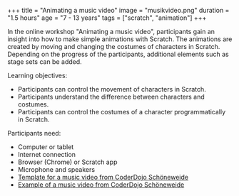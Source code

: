 +++
title = "Animating a music video"
image = "musikvideo.png"
duration = "1.5 hours"
age = "7 - 13 years"
tags = ["scratch", "animation"]
+++

In the online workshop "Animating a music video", participants gain an insight into
how to make simple animations with Scratch.
The animations are created by moving and changing the costumes of characters in Scratch.
Depending on the progress of the participants, additional elements such as stage sets can be added.

Learning objectives:
* Participants can control the movement of characters in Scratch.
* Participants understand the difference between characters and costumes.
* Participants can control the costumes of a character programmatically in Scratch.

Participants need:
* Computer or tablet
* Internet connection
* Browser (Chrome) or Scratch app
* Microphone and speakers
* [Template for a music video from CoderDojo Schöneweide](https://scratch.mit.edu/projects/455688484/)
* [Example of a music video from CoderDojo Schöneweide](https://scratch.mit.edu/projects/108609859/)